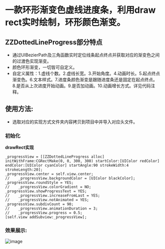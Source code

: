 # 一款环形渐变色虚线进度条，利用draw rect实时绘制，环形颜色渐变。

## ZZDottedLineProgress部分特点
* 通过UIBezierPath及三角函数实时定位线条起点终点并获取对应的渐变色之间的过渡色实现渐变。
* 颜色环形渐变，一切皆可自定义。
* 自定义属性：1.虚线个数。2.虚线长宽。3.开始角度。4.动画时长。5.起点终点渐变色。6.文本样式。7.进度条颜色渐变是跟随进度条还是固定在起点终点。8.是否从上次进度开始动画。9.是否加动画。10.动画增长方式。详见代码注释。


## 使用方法: 
* 选取对应的实现方式文件夹内容拷贝到项目中并导入对应头文件。
        
### 初始化 

**drawRect实现**

```
_progressView = [[ZZDottedLineProgress alloc] initWithFrame:CGRectMake(0, 0, 300, 300) startColor:[UIColor redColor] endColor:[UIColor cyanColor] startAngle:90 strokeWidth:4 strokeLength:20];
_progressView.center = self.view.center;
//    _progressView.backgroundColor = [UIColor blackColor];
_progressView.roundStyle = YES;
//    _progressView.colorGradient = NO;
_progressView.showProgressText = YES;
//    _progressView.increaseFromLast = YES;
//    _progressView.notAnimated = YES;
_progressView.subdivCount = 90;
//    _progressView.animationDuration = 3;
//    _progressView.progress = 0.5;
[self.view addSubview:_progressView];

```



### 效果展示:

![image](https://github.com/zhouxing5311/ZZDottedLineProgress/blob/master/ZZDottedLineProgress.gif)



